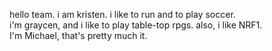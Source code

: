 hello team. i am kristen. i like to run and to play soccer.<br>
i'm graycen, and i like to play table-top rpgs.
also, i like NRF1.<br>
I'm Michael, that's pretty much it.